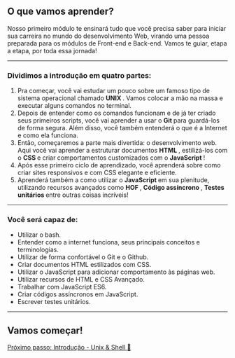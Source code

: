 <div class="content-section"><div class=" col-span-12 content-section-box"><h2 id="o-que-vamos-aprender" class="title-section">
  O que vamos aprender?
</h2>
<div class="pt-1 pb-1">
  Nosso primeiro módulo te ensinará tudo que você precisa saber para iniciar sua carreira no mundo do desenvolvimento Web, virando uma pessoa preparada para os módulos de Front-end e Back-end. Vamos te guiar, etapa a etapa, por toda essa jornada!
</div>
<hr class="thin">
<h3 id="dividimos-a-introducao-em-quatro-partes" class="title-section">
  Dividimos a introdução em quatro partes:
</h3>
<ol>
  <li>
    <div class="pt-1 pb-1">
      Pra começar, você vai estudar um pouco sobre um famoso tipo de sistema operacional chamado 
      <strong>
        UNIX
      </strong>
      . Vamos colocar a mão na massa e executar alguns comandos no terminal.
    </div>
  </li>
  <li>
    <div class="pt-1 pb-1">
      Depois de entender como os comandos funcionam e de já ter criado seus primeiros scripts, você vai aprender a usar o 
      <strong>
        Git
      </strong>
       para guardá-los de forma segura. Além disso, você também entenderá o que é a Internet e como ela funciona.
    </div>
  </li>
  <li>
    <div class="pt-1 pb-1">
      Então, começaremos a parte mais divertida: o desenvolvimento web. Aqui você vai aprender a estruturar documentos 
      <strong>
        HTML
      </strong>
      , estilizá-los com o 
      <strong>
        CSS
      </strong>
       e criar comportamentos customizados com o 
      <strong>
        JavaScript
      </strong>
      !
    </div>
  </li>
  <li>
    <div class="pt-1 pb-1">
      Após esse primeiro ciclo de aprendizado, você aprenderá sobre como criar sites responsivos e com CSS elegante e eficiente.
    </div>
  </li>
  <li>
    <div class="pt-1 pb-1">
      Aprenderá também a como utilizar o 
      <strong>
        JavaScript
      </strong>
       em sua plenitude, utilizando recursos avançados como 
      <strong>
        HOF
      </strong>
      , 
      <strong>
        Código assíncrono
      </strong>
      , 
      <strong>
        Testes unitários
      </strong>
       entre outras coisas incríveis!
    </div>
  </li>
</ol>
<hr class="thin">
<h3 id="voce-sera-capaz-de" class="title-section">
  Você será capaz de:
</h3>
<ul>
  <li>
    <div class="pt-1 pb-1">
      Utilizar o bash.
    </div>
  </li>
  <li>
    <div class="pt-1 pb-1">
      Entender como a internet funciona, seus principais conceitos e terminologias.
    </div>
  </li>
  <li>
    <div class="pt-1 pb-1">
      Utilizar de forma confortável o Git e o Github.
    </div>
  </li>
  <li>
    <div class="pt-1 pb-1">
      Criar documentos HTML estilizados com CSS.
    </div>
  </li>
  <li>
    <div class="pt-1 pb-1">
      Utilizar o JavaScript para adicionar comportamento às páginas web.
    </div>
  </li>
  <li>
    <div class="pt-1 pb-1">
      Utilizar recursos de HTML e CSS Avançado.
    </div>
  </li>
  <li>
    <div class="pt-1 pb-1">
      Trabalhar com JavaScript ES6.
    </div>
  </li>
  <li>
    <div class="pt-1 pb-1">
      Criar códigos assíncronos em JavaScript.
    </div>
  </li>
  <li>
    <div class="pt-1 pb-1">
      Escrever testes unitários.
    </div>
  </li>
</ul>
<hr class="thin">
<h2 id="vamos-comecar" class="title-section">
  Vamos começar!
</h2>
<div class="pt-1 pb-1">
  
<a class="shadow btn-green btn btn-block mt-5" href="/course/fundamentals/unix">Próximo passo: Introdução - Unix &amp; Shell 🚀</a>

</div>
<div class="content-spacement"></div></div></div>